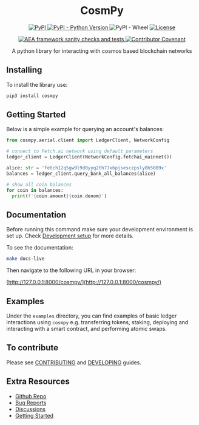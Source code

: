<h1 align="center">
    <b>CosmPy</b>
</h1>

<p align="center">
  <a href="https://pypi.org/project/cosmpy/">
    <img alt="PyPI" src="https://img.shields.io/pypi/v/cosmpy">
  </a>
  <a href="https://pypi.org/project/cosmpy/">
    <img alt="PyPI - Python Version" src="https://img.shields.io/pypi/pyversions/cosmpy">
  </a>
  <a>
    <img alt="PyPI - Wheel" src="https://img.shields.io/pypi/wheel/cosmpy">
  </a>
  <a href="https://github.com/fetchai/cosmpy/blob/master/LICENSE">
    <img alt="License" src="https://img.shields.io/pypi/l/cosmpy">
  </a>
</p>
<p align="center">
  <a href="https://github.com/fetchai/cosmpy/actions/workflows/workflow.yml">
    <img alt="AEA framework sanity checks and tests" src="https://github.com/fetchai/cosmpy/actions/workflows/workflow.yml/badge.svg">
  </a>
  <a href="https://github.com/fetchai/cosmpy/actions/workflows/workflow.yml">
    <img alt="Contributor Covenant" src="https://img.shields.io/badge/Contributor%20Covenant-2.1-4baaaa.svg">
  </a>
</p>

<p align="center">
A python library for interacting with cosmos based blockchain networks
</p>

## Installing

To install the library use:

```bash
pip3 install cosmpy
```

## Getting Started

Below is a simple example for querying an account's balances:

```python
from cosmpy.aerial.client import LedgerClient, NetworkConfig

# connect to Fetch.ai network using default parameters
ledger_client = LedgerClient(NetworkConfig.fetchai_mainnet())

alice: str = 'fetch12q5gw9l9d0yyq2th77x6pjsesczpsly8h5089x'
balances = ledger_client.query_bank_all_balances(alice)

# show all coin balances
for coin in balances:
  print(f'{coin.amount}{coin.denom}')
```

## Documentation

Before running this command make sure your development environment is set up. Check [Development setup](DEVELOPING.md#development-commands) for more details.

To see the documentation:

```bash
make docs-live
```

Then navigate to the following URL in your browser:
<!-- markdown-link-check-disable-next-line -->
[http://127.0.0.1:8000/cosmpy/](http://127.0.0.1:8000/cosmpy/)

## Examples

Under the `examples` directory, you can find examples of basic ledger interactions using `cosmpy` e.g. transferring tokens, staking, deploying and interacting with a smart contract, and performing atomic swaps.

## To contribute

Please see [CONTRIBUTING](CONTRIBUTING.md) and [DEVELOPING](DEVELOPING.md) guides.

## Extra Resources

* [Github Repo](https://github.com/fetchai/cosmpy)
* [Bug Reports](https://github.com/fetchai/cosmpy/issues)
* [Discussions](https://github.com/fetchai/cosmpy/discussions)
* [Getting Started](https://docs.fetch.ai/CosmPy/)
